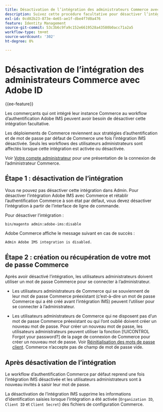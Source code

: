 ```yaml
---
title: Désactivation de l’intégration des administrateurs Commerce avec Adobe ID
description: Suivez cette procédure facultative pour désactiver l’intégration de l’administrateur Adobe Commerce avec Adobe IMS.
exl-id: 0cd02b23-873e-4e65-ae1f-dbe4f7d0a476
feature: Identity Management
source-git-commit: 53c3b6c9fa9c152e6619528a43580b0acc71a2a5
workflow-type: tm+mt
source-wordcount: '302'
ht-degree: 0%

---
```


# Désactivation de l’intégration des administrateurs Commerce avec Adobe ID

{{ee-feature}}

Les commerçants qui ont intégré leur instance Commerce au workflow d’authentification Adobe IMS peuvent avoir besoin de désactiver cette intégration facultative.

Les déploiements de Commerce reviennent aux stratégies d’authentification et de mot de passe par défaut de Commerce une fois l’intégration IMS désactivée. Seuls les workflows des utilisateurs administrateurs sont affectés lorsque cette intégration est activée ou désactivée.

Voir [Votre compte administrateur](https://experienceleague.adobe.com/docs/commerce-admin/start/admin/admin-signin.html?lang=fr) pour une présentation de la connexion de l’administrateur Commerce.

## Étape 1 : désactivation de l’intégration

Vous ne pouvez pas désactiver cette intégration dans Admin. Pour désactiver l’intégration Adobe IMS avec Commerce et rétablir l’authentification Commerce à son état par défaut, vous devez désactiver l’intégration à partir de l’interface de ligne de commande.

Pour désactiver l’intégration :

```bash
bin/magento admin:adobe-ims:disable
```

Adobe Commerce affiche le message suivant en cas de succès :

```
Admin Adobe IMS integration is disabled.
```

## Étape 2 : création ou récupération de votre mot de passe Commerce

Après avoir désactivé l’intégration, les utilisateurs administrateurs doivent utiliser un mot de passe Commerce pour se connecter à l’administrateur.

* Les utilisateurs administrateurs de Commerce qui se souviennent de leur mot de passe Commerce préexistant (c’est-à-dire un mot de passe Commerce qui a été créé avant l’intégration IMS) peuvent l’utiliser pour se connecter à l’administrateur.

* Les utilisateurs administrateurs de Commerce qui ne disposent pas d’un mot de passe Commerce préexistant ou qui l’ont oublié doivent créer un nouveau mot de passe. Pour créer un nouveau mot de passe, les utilisateurs administrateurs peuvent utiliser la fonction [!UICONTROL Forgot your password?] de la page de connexion de Commerce pour créer un nouveau mot de passe. Voir [Réinitialisation des mots de passe client](https://experienceleague.adobe.com/docs/commerce-admin/customers/customer-accounts/configure/password-reset.html?lang=fr). Commerce n’accepte pas de champ de mot de passe vide.

## Après désactivation de l’intégration

Le workflow d’authentification Commerce par défaut reprend une fois l’intégration IMS désactivée et les utilisateurs administrateurs sont à nouveau invités à saisir leur mot de passe.

La désactivation de l’intégration IMS supprime les informations d’identification saisies lorsque l’intégration a été activée (`Organization ID`, `Client ID` et `Client Secret`) des fichiers de configuration Commerce.
